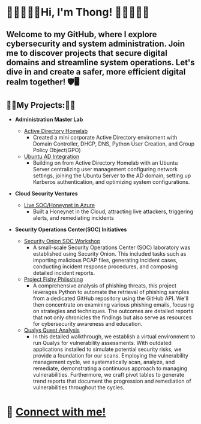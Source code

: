 <h1>🔹🔷😀🙋‍♂️Hi, I'm Thong! 🙋‍♂️😀🔷🔹<br/></h1>
<h2>Welcome to my GitHub, where I explore cybersecurity and system administration. Join me to discover projects that secure digital domains and streamline system operations. Let's dive in and create a safer, more efficient digital realm together! 🛡️🖥️</h2>

<h2>👨‍💻My Projects:👨‍💻</h2>


- <b>**Administration Master Lab**</b>
  - [Active Directory Homelab](https://github.com/Thuynh808/Active-Directory-Homelab)
    - Created a mini corporate Active Directory enviroment with Domain Controller, DHCP, DNS, Python User Creation, and Group Policy Object(GPO)
  - [Ubuntu AD Integration](https://github.com/Thuynh808/Ubuntu-AD-Integration)
    - Building on from Active Directory Homelab with an Ubuntu Server centralizing user management configuring network settings, joining the Ubuntu Server to the AD domain, setting up Kerberos authentication, and optimizing system configurations.
      
- <b>**Cloud Security Ventures**</b>
  - [Live SOC/Honeynet in Azure](https://github.com/Thuynh808/Cloud-SOC)
    - Built a Honeynet in the Cloud, attracting live attackers, triggering alerts, and remediating incidents

- <b>**Security Operations Center(SOC) Initiatives**</b>
  - [Security Onion SOC Workshop](https://github.com/Thuynh808/Security-Onion-SOC-Workshop)
    - A small-scale Security Operations Center (SOC) laboratory was established using Security Onion. This included tasks such as importing malicious PCAP files, generating incident cases, conducting incident response procedures, and composing detailed incident reports.
  - [Project Fishy Phiisshing](https://github.com/Thuynh808/Fishy-Phiisshing)
    - A comprehensive analysis of phishing threats, this project leverages Python to automate the retrieval of phishing samples from a dedicated GitHub repository using the GitHub API. We'll then concentrate on examining various phishing emails, focusing on strategies and techniques. The outcomes are detailed reports that not only chronicles the findings but also serve as resources for cybersecurity awareness and education.
  - [Qualys Quest Analysis](https://github.com/Thuynh808/Qualys-Quest-Analysis)
    - In this detailed walkthrough, we establish a virtual environment to run Qualys for vulnerability assessments. With outdated applications installed to simulate potential security risks, we provide a foundation for our scans. Employing the vulnerability management cycle, we systematically scan, analyze, and remediate, demonstrating a continuous approach to managing vulnerabilities. Furthermore, we craft pivot tables to generate trend reports that document the progression and remediation of vulnerabilities throughout the cycles.

<h1> 🤳 <a href="https://www.linkedin.com/in/Thuynh808/">Connect with me!</a>

